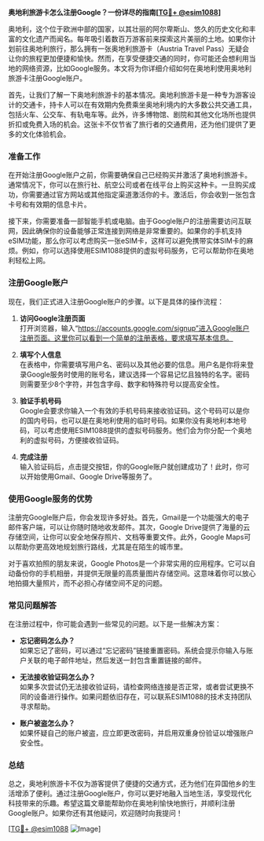 **奥地利旅游卡怎么注册Google？一份详尽的指南[[TG💪+ @esim1088](https://t.me/s/esim1088)]**

奥地利，这个位于欧洲中部的国家，以其壮丽的阿尔卑斯山、悠久的历史文化和丰富的文化遗产而闻名。每年吸引着数百万游客前来探索这片美丽的土地。如果你计划前往奥地利旅行，那么拥有一张奥地利旅游卡（Austria Travel Pass）无疑会让你的旅程更加便捷和愉快。然而，在享受便捷交通的同时，你可能还会想利用当地的网络资源，比如Google服务。本文将为你详细介绍如何在奥地利使用奥地利旅游卡注册Google账户。

首先，让我们了解一下奥地利旅游卡的基本情况。奥地利旅游卡是一种专为游客设计的交通卡，持卡人可以在有效期内免费乘坐奥地利境内的大多数公共交通工具，包括火车、公交车、有轨电车等。此外，许多博物馆、剧院和其他文化场所也提供折扣或免费入场的机会。这张卡不仅节省了旅行者的交通费用，还为他们提供了更多的文化体验机会。

### 准备工作

在开始注册Google账户之前，你需要确保自己已经购买并激活了奥地利旅游卡。通常情况下，你可以在旅行社、航空公司或者在线平台上购买这种卡。一旦购买成功，你需要通过官方网站或其他指定渠道激活你的卡。激活后，你会收到一张包含卡号和有效期的信息卡片。

接下来，你需要准备一部智能手机或电脑。由于Google账户的注册需要访问互联网，因此确保你的设备能够正常连接到网络是非常重要的。如果你的手机支持eSIM功能，那么你可以考虑购买一张eSIM卡，这样可以避免携带实体SIM卡的麻烦。例如，你可以选择使用ESIM1088提供的虚拟号码服务，它可以帮助你在奥地利轻松上网。

### 注册Google账户

现在，我们正式进入注册Google账户的步骤。以下是具体的操作流程：

1. **访问Google注册页面**  
   打开浏览器，输入“https://accounts.google.com/signup”进入Google账户注册页面。这里你可以看到一个简单的注册表格，要求填写基本信息。

2. **填写个人信息**  
   在表格中，你需要填写用户名、密码以及其他必要的信息。用户名是你将来登录Google服务时使用的账号名，建议选择一个容易记忆且独特的名字。密码则需要至少8个字符，并包含字母、数字和特殊符号以提高安全性。

3. **验证手机号码**  
   Google会要求你输入一个有效的手机号码来接收验证码。这个号码可以是你的国内号码，也可以是在奥地利使用的临时号码。如果你没有奥地利本地号码，可以考虑使用ESIM1088提供的虚拟号码服务。他们会为你分配一个奥地利的虚拟号码，方便接收验证码。

4. **完成注册**  
   输入验证码后，点击提交按钮，你的Google账户就创建成功了！此时，你可以开始使用Gmail、Google Drive等服务了。

### 使用Google服务的优势

注册完Google账户后，你会发现许多好处。首先，Gmail是一个功能强大的电子邮件客户端，可以让你随时随地收发邮件。其次，Google Drive提供了海量的云存储空间，让你可以安全地保存照片、文档等重要文件。此外，Google Maps可以帮助你更高效地规划旅行路线，尤其是在陌生的城市里。

对于喜欢拍照的朋友来说，Google Photos是一个非常实用的应用程序。它可以自动备份你的手机相册，并提供无限量的高质量图片存储空间。这意味着你可以放心地拍摄大量照片，而不必担心存储空间不足的问题。

### 常见问题解答

在注册过程中，你可能会遇到一些常见的问题。以下是一些解决方案：

- **忘记密码怎么办？**  
  如果忘记了密码，可以通过“忘记密码”链接重置密码。系统会提示你输入与账户关联的电子邮件地址，然后发送一封包含重置链接的邮件。

- **无法接收验证码怎么办？**  
  如果多次尝试仍无法接收验证码，请检查网络连接是否正常，或者尝试更换不同的设备进行操作。如果问题依旧存在，可以联系ESIM1088的技术支持团队寻求帮助。

- **账户被盗怎么办？**  
  如果怀疑自己的账户被盗，应立即更改密码，并启用双重身份验证以增强账户安全性。

### 总结

总之，奥地利旅游卡不仅为游客提供了便捷的交通方式，还为他们在异国他乡的生活增添了便利。通过注册Google账户，你可以更好地融入当地生活，享受现代化科技带来的乐趣。希望这篇文章能帮助你在奥地利愉快地旅行，并顺利注册Google账户。如果你还有其他疑问，欢迎随时向我提问！

[[TG💪+ @esim1088](https://t.me/s/esim1088) ![Image](https://i.postimg.cc/4NQfJmqS/Snipaste-2025-05-13-00-14-12.png)]
